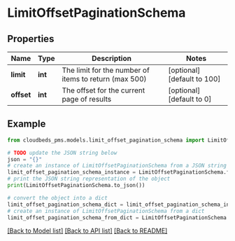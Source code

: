 # LimitOffsetPaginationSchema


## Properties

Name | Type | Description | Notes
------------ | ------------- | ------------- | -------------
**limit** | **int** | The limit for the number of items to return (max 500) | [optional] [default to 100]
**offset** | **int** | The offset for the current page of results | [optional] [default to 0]

## Example

```python
from cloudbeds_pms.models.limit_offset_pagination_schema import LimitOffsetPaginationSchema

# TODO update the JSON string below
json = "{}"
# create an instance of LimitOffsetPaginationSchema from a JSON string
limit_offset_pagination_schema_instance = LimitOffsetPaginationSchema.from_json(json)
# print the JSON string representation of the object
print(LimitOffsetPaginationSchema.to_json())

# convert the object into a dict
limit_offset_pagination_schema_dict = limit_offset_pagination_schema_instance.to_dict()
# create an instance of LimitOffsetPaginationSchema from a dict
limit_offset_pagination_schema_from_dict = LimitOffsetPaginationSchema.from_dict(limit_offset_pagination_schema_dict)
```
[[Back to Model list]](../README.md#documentation-for-models) [[Back to API list]](../README.md#documentation-for-api-endpoints) [[Back to README]](../README.md)


